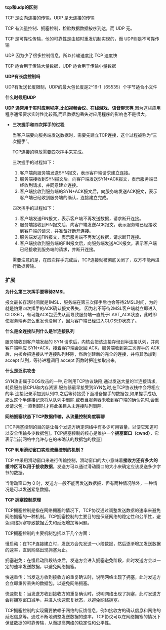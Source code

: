 **tcp和udp的区别**

TCP 是面向连接的传输。UDP 是无连接的传输

TCP 有流量控制、拥塞控制，检验数据数据按序到达，而 UDP 无。

TCP 是可靠性传输，他的可靠性是由超时重发机制实现的，而 UDP则是不可靠传输

UDP 因为少了很多控制信息，所以传输速度比 TCP 速度快

TCP 适合用于传输大量数据，UDP 适合用于传输小量数据

**UDP有长度控制吗**

UDP有发送长度限制，UDP的最大包长度是2^16-1（65535）个字节适合小文件

**什么时候用UDP**

**UDP 通常用于实时应用程序,比如视频会议、在线游戏、语音聊天等**,因为这些应用程序通常要求实时性比较高,而且数据包丢失对应用程序的影响也不是很大。

- **三次握手和四次挥手的过程**

  当客户端要向服务端发送数据时，需要先建立TCP连接，这个过程被称为“三次握手”。

  TCP连接的释放需要四次挥手来完成。

  三次握手的过程如下：

  1. 客户端向服务端发送SYN报文，表示客户端请求建立连接。
  2. 服务端接收到SYN报文后，向客户端发送SYN+ACK报文，表示服务端已经收到请求，并同意建立连接。
  3. 客户端接收到服务端的SYN+ACK报文后，向服务端发送ACK报文，表示客户端已经收到服务端的确认，连接建立完成。

  四次挥手的过程如下：

  1. 客户端发送FIN报文，表示客户端不再发送数据，请求断开连接。
  2. 服务端接收到FIN报文后，向客户端发送ACK报文，表示服务端已经接收到客户端的请求，并准备好断开连接。
  3. 服务端发送FIN报文，表示服务端不再发送数据，请求断开连接。
  4. 客户端接收到服务端的FIN报文后，向服务端发送ACK报文，表示客户端已经接收到服务端的请求，并断开连接。

  需要注意的是，在四次挥手完成后，TCP连接就被彻底关闭了，双方不能再进行数据传输。

### 扩展

**为什么第三次挥手要等待2MSL**

报文最长存活时间就是1MSL，服务端在第三次挥手后也会等待2MSL时间，为的就是怕第四次挥手的ACK确认报文丢失。
因为若不等待2MSL客户端就立即进入CLOSED，有可能ACK包丢失从而导致服务端一直处于LAST_ACK状态，此时即使服务端再怎么重发也没用了，因为客户端已经进入CLOSED状态了。

**什么是全连接队列什么是半连接队列**

服务端收到客户端发起的 SYN 请求后，内核会把该连接存储到半连接队列，并向客户端响应 SYN+ACK，接着客户端会返回 ACK，服务端收到第三次握手的 ACK 后，内核会把连接从半连接队列移除，然后创建新的完全的连接，并将其添加到 accept 队列，等待进程调用 accept 函数时把连接取出来。

**什么是泛洪攻击**

SYN攻击属于DOS攻击的一种,它利用TCP协议缺陷,通过发送大量的半连接请求,耗费服务器CPU和内存资源.服务器最早接受到SYN包时,在TCP协议栈中会将相应的半 连接记录添加到队列中,之后等待接受下面准备握手的数据包,如果握手成功,那么这个半连接记录将从队列中删除.或者当服务器未收到客户端的确认包时,会重 发请求包,一直到超时才将此条目从未连接队列删除.

**网络拥塞状态下TCP数据传输，从流量控制角度聊聊**

[TCP拥塞控制的目的是让每个发送方确定网络中有多少可用容量，以便它知道可以安全传输多少数据包]。TCP拥塞控制的核心是维护一个**拥塞窗口（cwnd）**，它表示当前网络中允许存在的未确认的数据包的数量]

**TCP 利用滑动窗口实现流量控制的机制？**

TCP 中采用滑动窗口来进行传输控制，滑动窗口的大小意味着**接收方还有多大的缓冲区可以用于接收数据**。发送方可以通过滑动窗口的大小来确定应该发送多少字节的数据。

当滑动窗口为 0 时，发送方一般不能再发送数据报，但有两种情况除外，一种情况是可以发送紧急数据。

**TCP 拥塞控制原理**

TCP拥塞控制是指在网络拥塞的情况下，TCP协议通过调整发送数据的速率来避免网络拥塞的一种机制。TCP拥塞控制的主要目的是保证网络的稳定性和公平性，避免网络拥塞导致数据丢失和延迟增加等问题。

TCP拥塞控制的主要机制包括以下几个方面：

慢启动：在TCP连接建立时，发送方会先发送一小段数据，然后逐渐增加发送数据的速率，直到网络出现拥塞为止。

拥塞避免：在慢启动阶段结束后，发送方会进入拥塞避免阶段，此时发送方会以一定的速率发送数据，以避免网络拥塞。

快速重传：当发送方收到接收方的重复确认时，说明网络出现了拥塞，此时发送方会立即重传丢失的数据包，以避免网络拥塞。

快速恢复：当发送方收到接收方的重复确认时，说明网络出现了拥塞，此时发送方会将拥塞窗口减半，并进入快速恢复状态，以避免网络拥塞。

TCP拥塞控制的实现需要依赖于网络的反馈信息，例如接收方的确认信息和网络的延迟信息等。通过不断地调整发送数据的速率，TCP协议可以在网络拥塞的情况下保证数据的可靠传输，从而提高网络的稳定性和公平性。